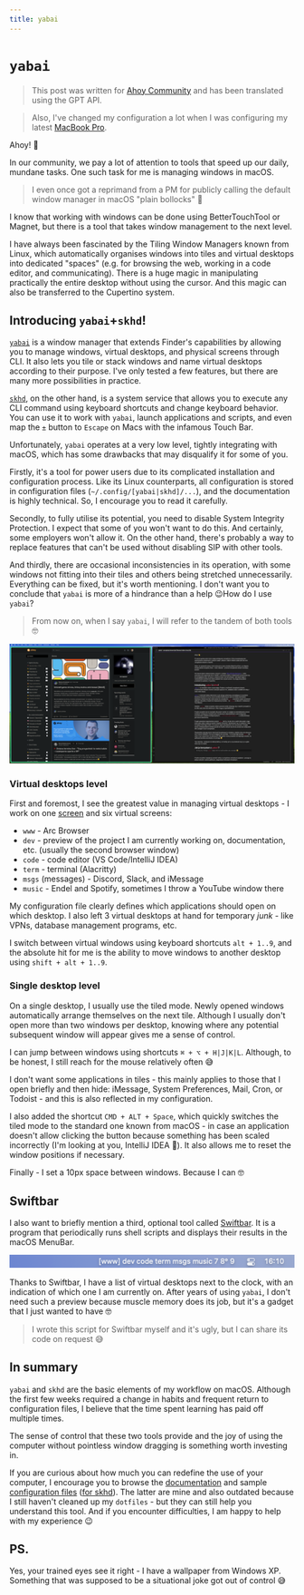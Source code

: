 ```yaml
---
title: yabai
---
```


# `yabai`

> This post was written for [Ahoy Community](https://ahoy.so) and has been translated using the GPT API.

> Also, I've changed my configuration a lot when I was configuring my latest [MacBook Pro](/tools/hardware#workstation).

Ahoy! 👋

In our community, we pay a lot of attention to tools that speed up our daily, mundane tasks. One such task for me is managing windows in macOS.

> I even once got a reprimand from a PM for publicly calling the default window manager in macOS "plain bollocks" 🥲

I know that working with windows can be done using BetterTouchTool or Magnet, but there is a tool that takes window management to the next level.

I have always been fascinated by the Tiling Window Managers known from Linux, which automatically organises windows into tiles and virtual desktops into dedicated "spaces" (e.g. for browsing the web, working in a code editor, and communicating). There is a huge magic in manipulating practically the entire desktop without using the cursor. And this magic can also be transferred to the Cupertino system.

## Introducing `yabai`+`skhd`!

[`yabai`](https://github.com/koekeishiya/yabai) is a window manager that extends Finder's capabilities by allowing you to manage windows, virtual desktops, and physical screens through CLI. It also lets you tile or stack windows and name virtual desktops according to their purpose. I've only tested a few features, but there are many more possibilities in practice.

[`skhd`](https://github.com/koekeishiya/skhd), on the other hand, is a system service that allows you to execute any CLI command using keyboard shortcuts and change keyboard behavior. You can use it to work with `yabai`, launch applications and scripts, and even map the `±` button to `Escape` on Macs with the infamous Touch Bar.

Unfortunately, `yabai` operates at a very low level, tightly integrating with macOS, which has some drawbacks that may disqualify it for some of you.

Firstly, it's a tool for power users due to its complicated installation and configuration process. Like its Linux counterparts, all configuration is stored in configuration files (`~/.config/[yabai|skhd]/...`), and the documentation is highly technical. So, I encourage you to read it carefully.

Secondly, to fully utilise its potential, you need to disable System Integrity Protection. I expect that some of you won't want to do this. And certainly, some employers won't allow it. On the other hand, there's probably a way to replace features that can't be used without disabling SIP with other tools.

And thirdly, there are occasional inconsistencies in its operation, with some windows not fitting into their tiles and others being stretched unnecessarily. Everything can be fixed, but it's worth mentioning. I don't want you to conclude that `yabai` is more of a hindrance than a help 😉How do I use `yabai`?

> From now on, when I say `yabai`, I will refer to the tandem of both tools 🤓

![](/public/Screenshot%202022-09-26%20at%2015.33.49.png)

### Virtual desktops level

First and foremost, I see the greatest value in managing virtual desktops - I work on one [screen](tools/hardware.md) and six virtual screens:

- `www` - Arc Browser
- `dev` - preview of the project I am currently working on, documentation, etc. (usually the second browser window)
- `code` - code editor (VS Code/IntelliJ IDEA)
- `term` - terminal (Alacritty)
- `msgs` (messages) - Discord, Slack, and iMessage
- `music` - Endel and Spotify, sometimes I throw a YouTube window there

My configuration file clearly defines which applications should open on which desktop. I also left 3 virtual desktops at hand for temporary _junk_ - like VPNs, database management programs, etc.

I switch between virtual windows using keyboard shortcuts `alt + 1..9`, and the absolute hit for me is the ability to move windows to another desktop using `shift + alt + 1..9`.

### Single desktop level

On a single desktop, I usually use the tiled mode. Newly opened windows automatically arrange themselves on the next tile. Although I usually don't open more than two windows per desktop, knowing where any potential subsequent window will appear gives me a sense of control.

I can jump between windows using shortcuts `⌘ + ⌥ + H|J|K|L`. Although, to be honest, I still reach for the mouse relatively often 😅

I don't want some applications in tiles - this mainly applies to those that I open briefly and then hide: iMessage, System Preferences, Mail, Cron, or Todoist - and this is also reflected in my configuration.

I also added the shortcut `CMD + ALT + Space`, which quickly switches the tiled mode to the standard one known from macOS - in case an application doesn't allow clicking the button because something has been scaled incorrectly (I'm looking at you, IntelliJ IDEA 🤬). It also allows me to reset the window positions if necessary.

Finally - I set a 10px space between windows. Because I can 🤓

## Swiftbar

I also want to briefly mention a third, optional tool called [Swiftbar](https://github.com/swiftbar/SwiftBar). It is a program that periodically runs shell scripts and displays their results in the macOS MenuBar.

![](/public/Screenshot%202022-09-26%20at%2016.10.55.png)

Thanks to Swiftbar, I have a list of virtual desktops next to the clock, with an indication of which one I am currently on. After years of using `yabai`, I don't need such a preview because muscle memory does its job, but it's a gadget that I just wanted to have 🤓

> I wrote this script for Swiftbar myself and it's ugly, but I can share its code on request 😅

## In summary

`yabai` and `skhd` are the basic elements of my workflow on macOS. Although the first few weeks required a change in habits and frequent return to configuration files, I believe that the time spent learning has paid off multiple times.

The sense of control that these two tools provide and the joy of using the computer without pointless window dragging is something worth investing in.

If you are curious about how much you can redefine the use of your computer, I encourage you to browse the [documentation](https://github.com/koekeishiya/yabai/wiki) and sample [configuration files](https://github.com/kkoscielniak/d2/blob/master/config/yabai/yabairc) ([for skhd](https://github.com/kkoscielniak/d2/blob/master/config/skhd/skhdrc)). The latter are mine and also outdated because I still haven't cleaned up my `dotfiles` - but they can still help you understand this tool. And if you encounter difficulties, I am happy to help with my experience 😉

## PS.

Yes, your trained eyes see it right - I have a wallpaper from Windows XP. Something that was supposed to be a situational joke got out of control 😅
